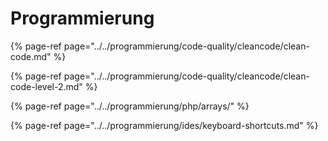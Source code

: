 # Programmierung

{% page-ref page="../../programmierung/code-quality/cleancode/clean-code.md" %}

{% page-ref page="../../programmierung/code-quality/cleancode/clean-code-level-2.md" %}

{% page-ref page="../../programmierung/php/arrays/" %}

{% page-ref page="../../programmierung/ides/keyboard-shortcuts.md" %}



